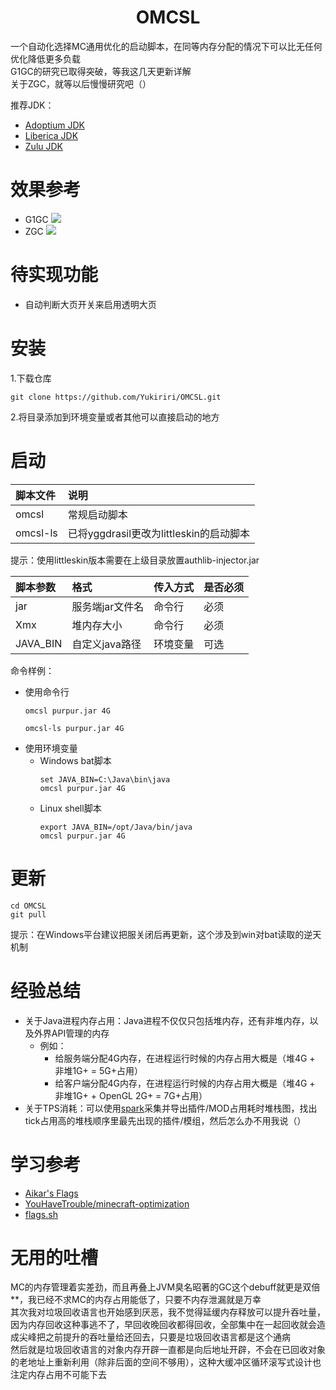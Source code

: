 <div align="center">

# OMCSL

</div>

一个自动化选择MC通用优化的启动脚本，在同等内存分配的情况下可以比无任何优化降低更多负载<br/>
G1GC的研究已取得突破，等我这几天更新详解<br/>
关于ZGC，就等以后慢慢研究吧（）<br/>

推荐JDK：
- <a href="https://adoptium.net/zh-CN/temurin/releases/">Adoptium JDK</a>
- <a href="https://bell-sw.com/pages/downloads/">Liberica JDK</a>
- <a href="https://www.azul.com/downloads/?package=jdk#zulu">Zulu JDK</a>

# 效果参考

- G1GC
  ![](https://github.com/Yukiriri/OMCSL/blob/main/res/g1gc.png?raw=true)
- ZGC
  ![](https://github.com/Yukiriri/OMCSL/blob/main/res/zgc.png?raw=true)

# 待实现功能

- 自动判断大页开关来启用透明大页

# 安装

1.下载仓库
```
git clone https://github.com/Yukiriri/OMCSL.git
```
2.将目录添加到环境变量或者其他可以直接启动的地方

# 启动

|脚本文件|说明|
|:-|:-|
|omcsl|常规启动脚本|
|omcsl-ls|已将yggdrasil更改为littleskin的启动脚本|

提示：使用littleskin版本需要在上级目录放置authlib-injector.jar

|脚本参数|格式|传入方式|是否必须|
|:-|:-|:-|:-|
|jar|服务端jar文件名|命令行|必须|
|Xmx|堆内存大小|命令行|必须|
|JAVA_BIN|自定义java路径|环境变量|可选|

命令样例：
  - 使用命令行
    ```
    omcsl purpur.jar 4G
    ```
    ```
    omcsl-ls purpur.jar 4G
    ```
  - 使用环境变量
    - Windows bat脚本
      ```
      set JAVA_BIN=C:\Java\bin\java
      omcsl purpur.jar 4G
      ```
    - Linux shell脚本
      ```
      export JAVA_BIN=/opt/Java/bin/java
      omcsl purpur.jar 4G
      ```

# 更新

```
cd OMCSL
git pull
```
提示：在Windows平台建议把服关闭后再更新，这个涉及到win对bat读取的逆天机制

# 经验总结

  - 关于Java进程内存占用：Java进程不仅仅只包括堆内存，还有非堆内存，以及外界API管理的内存
    - 例如：
      - 给服务端分配4G内存，在进程运行时候的内存占用大概是（堆4G + 非堆1G+ = 5G+占用）
      - 给客户端分配4G内存，在进程运行时候的内存占用大概是（堆4G + 非堆1G+ + OpenGL 2G+ = 7G+占用）
  - 关于TPS消耗：可以使用<a href="https://spark.lucko.me/download">spark</a>采集并导出插件/MOD占用耗时堆栈图，找出tick占用高的堆栈顺序里最先出现的插件/模组，然后怎么办不用我说（）

# 学习参考

- <a href="https://aikar.co/2018/07/02/tuning-the-jvm-g1gc-garbage-collector-flags-for-minecraft">Aikar's Flags</a>
- <a href="https://github.com/YouHaveTrouble/minecraft-optimization">YouHaveTrouble/minecraft-optimization</a>
- <a href="https://flags.sh">flags.sh</a>

# 无用的吐槽

MC的内存管理着实差劲，而且再叠上JVM臭名昭著的GC这个debuff就更是双倍**，我已经不求MC的内存占用能低了，只要不内存泄漏就是万幸<br/>
其次我对垃圾回收语言也开始感到厌恶，我不觉得延缓内存释放可以提升吞吐量，因为内存回收这种事逃不了，早回收晚回收都得回收，全部集中在一起回收就会造成尖峰把之前提升的吞吐量给还回去，只要是垃圾回收语言都是这个通病<br/>
然后就是垃圾回收语言的对象内存开辟一直都是向后地址开辟，不会在已回收对象的老地址上重新利用（除非后面的空间不够用），这种大缓冲区循环滚写式设计也注定内存占用不可能下去<br/>
